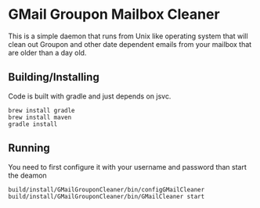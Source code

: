 # GMail Groupon Mailbox Cleaner

This is a simple daemon that runs from Unix like operating system that will clean out Groupon and other date dependent emails from your mailbox that are older than a day old.

## Building/Installing

Code is built with gradle and just depends on jsvc.

    brew install gradle
    brew install maven
    gradle install

## Running

You need to first configure it with your username and password than start the deamon
  
    build/install/GMailGrouponCleaner/bin/configGMailCleaner  
    build/install/GMailGrouponCleaner/bin/GMailCleaner start  
